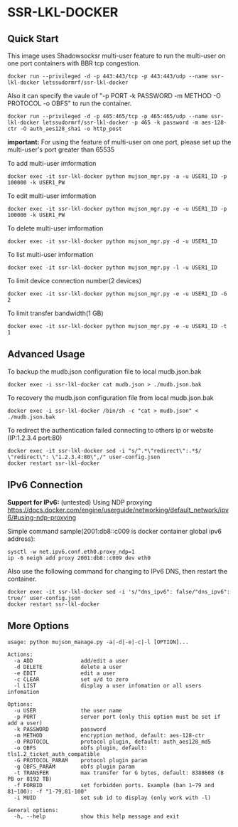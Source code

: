 SSR-LKL-DOCKER
==================

Quick Start
-----------

This image uses Shadowsocksr multi-user feature to run the multi-user on one port containers with BBR tcp congestion.

    docker run --privileged -d -p 443:443/tcp -p 443:443/udp --name ssr-lkl-docker letssudormrf/ssr-lkl-docker

Also it can specify the vaule of "-p PORT -k PASSWORD -m METHOD -O PROTOCOL -o OBFS" to run the container.

    docker run --privileged -d -p 465:465/tcp -p 465:465/udp --name ssr-lkl-docker letssudormrf/ssr-lkl-docker -p 465 -k password -m aes-128-ctr -O auth_aes128_sha1 -o http_post

**important:** For using the feature of multi-user on one port, please set up the multi-user's port greater than 65535

To add multi-user imformation

    docker exec -it ssr-lkl-docker python mujson_mgr.py -a -u USER1_ID -p 100000 -k USER1_PW

To edit multi-user imformation

    docker exec -it ssr-lkl-docker python mujson_mgr.py -e -u USER1_ID -p 100000 -k USER1_PW

To delete multi-user imformation

    docker exec -it ssr-lkl-docker python mujson_mgr.py -d -u USER1_ID

To list multi-user imformation

    docker exec -it ssr-lkl-docker python mujson_mgr.py -l -u USER1_ID

To limit device connection number(2 devices)

    docker exec -it ssr-lkl-docker python mujson_mgr.py -e -u USER1_ID -G 2

To limit transfer bandwidth(1 GB)

    docker exec -it ssr-lkl-docker python mujson_mgr.py -e -u USER1_ID -t 1 

Advanced Usage 
-----------

To backup the mudb.json configuration file to local mudb.json.bak

    docker exec -i ssr-lkl-docker cat mudb.json > ./mudb.json.bak

To recovery the mudb.json configuration file from local mudb.json.bak

    docker exec -i ssr-lkl-docker /bin/sh -c "cat > mudb.json" < ./mudb.json.bak 

To redirect the authentication failed connecting to others ip or website (IP:1.2.3.4 port:80)

    docker exec -it ssr-lkl-docker sed -i "s/^.*\"redirect\":.*$/    \"redirect\": \"1.2.3.4:80\",/" user-config.json
    docker restart ssr-lkl-docker

IPv6 Connection
-----------
**Support for IPv6:** (untested)
Using NDP proxying
<https://docs.docker.com/engine/userguide/networking/default_network/ipv6/#using-ndp-proxying>

Simple command sample(2001:db8::c009 is docker container global ipv6 address):
   
    sysctl -w net.ipv6.conf.eth0.proxy_ndp=1
    ip -6 neigh add proxy 2001:db8::c009 dev eth0

Also use the following command for changing to IPv6 DNS, then restart the container.

    docker exec -it ssr-lkl-docker sed -i 's/"dns_ipv6": false/"dns_ipv6": true/' user-config.json
    docker restart ssr-lkl-docker

More Options
-----------

```
usage: python mujson_manage.py -a|-d|-e|-c|-l [OPTION]...

Actions:
  -a ADD               add/edit a user
  -d DELETE            delete a user
  -e EDIT              edit a user
  -c CLEAR             set u/d to zero
  -l LIST              display a user infomation or all users infomation

Options:
  -u USER              the user name
  -p PORT              server port (only this option must be set if add a user)
  -k PASSWORD          password
  -m METHOD            encryption method, default: aes-128-ctr
  -O PROTOCOL          protocol plugin, default: auth_aes128_md5
  -o OBFS              obfs plugin, default: tls1.2_ticket_auth_compatible
  -G PROTOCOL_PARAM    protocol plugin param
  -g OBFS_PARAM        obfs plugin param
  -t TRANSFER          max transfer for G bytes, default: 8388608 (8 PB or 8192 TB)
  -f FORBID            set forbidden ports. Example (ban 1~79 and 81~100): -f "1-79,81-100"
  -i MUID              set sub id to display (only work with -l)

General options:
  -h, --help           show this help message and exit
```
